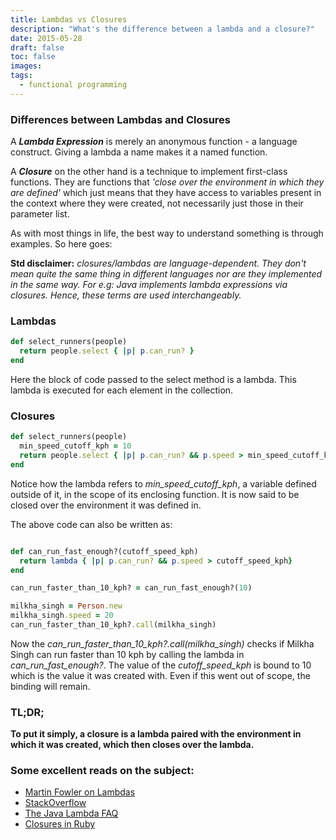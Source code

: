 ```yaml
---
title: Lambdas vs Closures
description: "What's the difference between a lambda and a closure?"
date: 2015-05-28
draft: false
toc: false
images:
tags:
  - functional programming
---
```


### Differences between Lambdas and Closures
A ***Lambda Expression*** is merely an anonymous function - a language construct. Giving a lambda a name makes it a named function.

A ***Closure*** on the other hand is a technique to implement first-class functions. They are functions that *'close over the environment in which they are defined'* which just means that they have access to variables present in the context where they were created, not necessarily just those in their parameter list.

As with most things in life, the best way to understand something is through examples. So here goes:

**Std disclaimer:** _closures/lambdas are language-dependent. They don't mean quite the same thing in different languages nor are they implemented in the same way. For e.g: Java implements lambda expressions via closures. Hence, these terms are used interchangeably._

### Lambdas
~~~ ruby
def select_runners(people)
  return people.select { |p| p.can_run? }
end
~~~

Here the block of code passed to the select method is a lambda. This lambda is executed for each element in the collection.

### Closures
~~~ ruby
def select_runners(people)
  min_speed_cutoff_kph = 10
  return people.select { |p| p.can_run? && p.speed > min_speed_cutoff_kph }
end
~~~

Notice how the lambda refers to *min\_speed\_cutoff\_kph*, a variable defined outside of it, in the scope of its enclosing function. It is now said to be closed over the environment it was defined in.

The above code can also be written as:

~~~ ruby

def can_run_fast_enough?(cutoff_speed_kph)
  return lambda { |p| p.can_run? && p.speed > cutoff_speed_kph}
end

can_run_faster_than_10_kph? = can_run_fast_enough?(10)

milkha_singh = Person.new
milkha_singh.speed = 20
can_run_faster_than_10_kph?.call(milkha_singh)

~~~

Now the *can\_run\_faster\_than\_10\_kph?.call(milkha_singh)* checks if Milkha Singh can run faster than 10 kph by calling the lambda in *can\_run\_fast\_enough?*. The value of the *cutoff\_speed\_kph* is bound to 10 which is the value it was created with. Even if this went out of scope, the binding will remain.

### TL;DR;
**To put it simply, a closure is a lambda paired with the environment in which it was created, which then closes over the lambda.**

### Some excellent reads on the subject:
- [Martin Fowler on Lambdas](http://martinfowler.com/bliki/Lambda.html)
- [StackOverflow](http://stackoverflow.com/questions/220658/what-is-the-difference-between-a-closure-and-a-lambda)
- [The Java Lambda FAQ](http://www.lambdafaq.org/)
- [Closures in Ruby](https://innig.net/software/ruby/closures-in-ruby)

